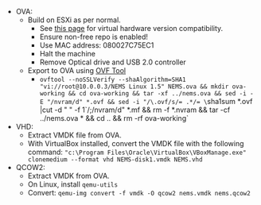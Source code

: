 - OVA:
  - Build on ESXi as per normal.
    - See [this page](https://kb.vmware.com/s/article/2007240) for virtual hardware version compatibility.
    - Ensure non-free repo is enabled!
    - Use MAC address: 080027C75EC1
    - Halt the machine
    - Remove Optical drive and USB 2.0 controller
  - Export to OVA using [OVF Tool](https://my.vmware.com/group/vmware/details?downloadGroup=OVFTOOL430&productId=742)
    - `ovftool --noSSLVerify --shaAlgorithm=SHA1 "vi://root@10.0.0.3/NEMS Linux 1.5" NEMS.ova && mkdir ova-working && cd ova-working && tar -xf ../nems.ova && sed -i -E "/nvram/d" *.ovf && sed -i "/\.ovf/s/= .*/= \`sha1sum *.ovf |cut -d " " -f 1\`/;/nvram/d" *.mf && rm -f *.nvram && tar -cf ../nems.ova * && cd .. && rm -rf ova-working`
- VHD:
  - Extract VMDK file from OVA.
  - With VirtualBox installed, convert the VMDK file with the following command: `"c:\Program Files\Oracle\VirtualBox\VBoxManage.exe" clonemedium --format vhd NEMS-disk1.vmdk NEMS.vhd`
- QCOW2:
  - Extract VMDK from OVA.
  - On Linux, install `qemu-utils`
  - Convert: `qemu-img convert -f vmdk -O qcow2 nems.vmdk nems.qcow2`
